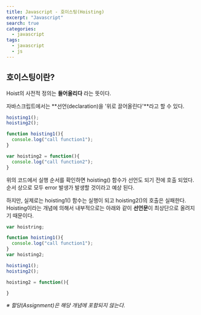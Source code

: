 ```yaml
---
title: Javascript - 호이스팅(Hoisting)
excerpt: "Javascript"
search: true
categories:
  - javascript
tags:
  - javascript
  - js
---
```


<h2> 호이스팅이란? </h2>

Hoist의 사전적 정의는 **들어올리다** 라는 뜻이다.  

자바스크립트에서는 **선언(declaration)을 '위로 끌어올린다'**라고 할 수 있다.

``` javascript
hoisting1();
hoisting2();

function hoisting1(){
  console.log("call function1");
}

var hoisting2 = function(){
  console.log("call function2");
}
```

위의 코드에서 실행 순서를 확인하면 hoisting() 함수가 선언도 되기 전에 호출 되었다.  
순서 상으로 모두 error 발생가 발생할 것이라고 예상 된다.

하지만, 실제로는 hoisting1() 함수는 실행이 되고 hoisting2()의 호출은 실패한다.  
Hoisting이라는 개념에 의해서 내부적으로는 아래와 같이 **선언문**이 최상단으로 올려지기 때문이다.

~~~ javascript
var hoistring;

function hoisting1(){
  console.log("call function1");
}
var hoisting2;

hoisting1();
hoisting2();

hoisting2 = function(){

}
~~~
*※ 할당(Assignment)은 해당 개념에 포함되지 않는다.*